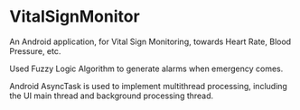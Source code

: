 # VitalSignMonitor

An Android application, for Vital Sign Monitoring, towards Heart Rate, Blood Pressure, etc. 

Used Fuzzy Logic Algorithm to generate alarms when emergency comes.

Android AsyncTask is used to implement multithread processing, including the UI main thread and background processing thread.
